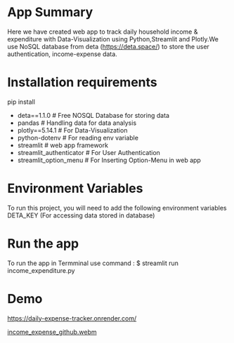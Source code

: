 # App Summary
 Here we have created web app to track daily household income & expenditure with Data-Visualization using Python,Streamlit and Plotly.We use NoSQL database from deta (https://deta.space/) to store the user authentication, income-expense data.
 
 # Installation requirements
 pip install
* deta==1.1.0 # Free NOSQL Database for storing data
* pandas # Handling data for data analysis
* plotly==5.14.1 # For Data-Visualization
* python-dotenv # For reading env variable
* streamlit # web app framework
* streamlit_authenticator # For User Authentication
* streamlit_option_menu # For Inserting Option-Menu in web app
 
# Environment Variables
To run this project, you will need to add the following environment variables DETA_KEY (For accessing data stored in database)
# Run the app
To run the app in Termminal use command :
$ streamlit run income_expenditure.py
# Demo
https://daily-expense-tracker.onrender.com/

[income_expense_github.webm](https://github.com/NiranjanS1990/Household_daily_expense/assets/96157145/4bd0db0c-e431-4619-9ded-8e7150e8cf8f)


